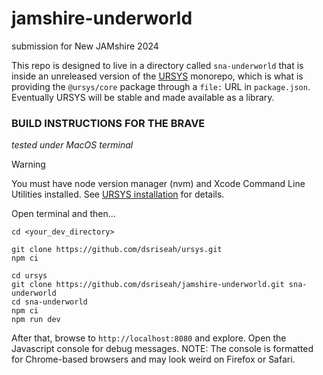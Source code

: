 # jamshire-underworld
submission for New JAMshire 2024

This repo is designed to live in a directory called `sna-underworld` that is inside an unreleased version of the [URSYS](https://github.com/dsriseah/ursys/) monorepo, which is what is providing the `@ursys/core` package through a `file:` URL in `package.json`. Eventually URSYS will be stable and made available as a library.

### BUILD INSTRUCTIONS FOR THE BRAVE 

_tested under MacOS terminal_

> [!WARNING]
>  You must have node version manager (nvm) and Xcode Command Line Utilities installed. See [URSYS installation](https://github.com/dsriseah/ursys/wiki/Installation) for details.

Open terminal and then...
```
cd <your_dev_directory>

git clone https://github.com/dsriseah/ursys.git
npm ci

cd ursys
git clone https://github.com/dsriseah/jamshire-underworld.git sna-underworld
cd sna-underworld
npm ci
npm run dev
```
After that, browse to `http://localhost:8080` and explore. Open the Javascript console for debug messages. NOTE: The console is formatted for Chrome-based browsers and may look weird on Firefox or Safari.
